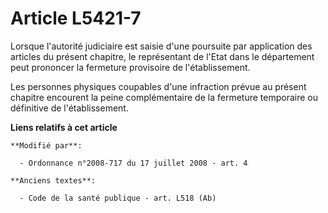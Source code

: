 # Article L5421-7

Lorsque l'autorité judiciaire est saisie d'une poursuite par application des articles du présent chapitre, le représentant de
l'Etat dans le département peut prononcer la fermeture provisoire de l'établissement.

Les personnes physiques coupables d'une infraction prévue au présent chapitre encourent la peine complémentaire de la
fermeture temporaire ou définitive de l'établissement.

**Liens relatifs à cet article**

	**Modifié par**:

	  - Ordonnance n°2008-717 du 17 juillet 2008 - art. 4

	**Anciens textes**:

	  - Code de la santé publique - art. L518 (Ab)
